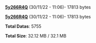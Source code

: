 [**5y266R4Q**](/data/5y266R4Q.txt) (30/11/22 - 11:06)- 17813 bytes

[**5y266R4Q**](/data/5y266R4Q.txt) (30/11/22 - 11:06)- 17813 bytes

**Total Datas**: 5755

**Total Size**: 32.12 MB / 32.1 MB
